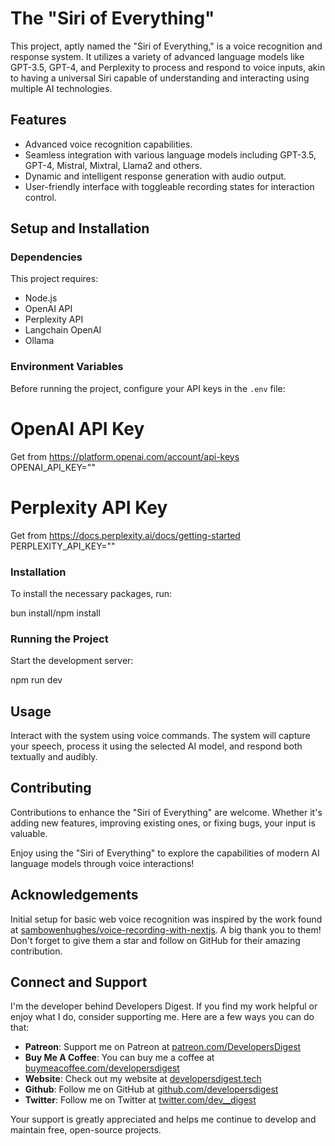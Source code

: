 # The "Siri of Everything"

This project, aptly named the "Siri of Everything," is a voice recognition and response system. It utilizes a variety of advanced language models like GPT-3.5, GPT-4, and Perplexity to process and respond to voice inputs, akin to having a universal Siri capable of understanding and interacting using multiple AI technologies.

## Features

- Advanced voice recognition capabilities.
- Seamless integration with various language models including GPT-3.5, GPT-4, Mistral, Mixtral, Llama2 and others.
- Dynamic and intelligent response generation with audio output.
- User-friendly interface with toggleable recording states for interaction control.

## Setup and Installation

### Dependencies

This project requires:

- Node.js
- OpenAI API
- Perplexity API
- Langchain OpenAI
- Ollama

### Environment Variables

Before running the project, configure your API keys in the `.env` file:

# OpenAI API Key
Get from https://platform.openai.com/account/api-keys
OPENAI_API_KEY=""

# Perplexity API Key
Get from https://docs.perplexity.ai/docs/getting-started
PERPLEXITY_API_KEY=""

### Installation

To install the necessary packages, run:

bun install/npm install

### Running the Project

Start the development server:

npm run dev

## Usage

Interact with the system using voice commands. The system will capture your speech, process it using the selected AI model, and respond both textually and audibly.

## Contributing

Contributions to enhance the "Siri of Everything" are welcome. Whether it's adding new features, improving existing ones, or fixing bugs, your input is valuable.

Enjoy using the "Siri of Everything" to explore the capabilities of modern AI language models through voice interactions!
## Acknowledgements

Initial setup for basic web voice recognition was inspired by the work found at [sambowenhughes/voice-recording-with-nextjs](https://github.com/sambowenhughes/voice-recording-with-nextjs). A big thank you to them! Don't forget to give them a star and follow on GitHub for their amazing contribution.

## Connect and Support

I'm the developer behind Developers Digest. If you find my work helpful or enjoy what I do, consider supporting me. Here are a few ways you can do that:

- **Patreon**: Support me on Patreon at [patreon.com/DevelopersDigest](https://www.patreon.com/DevelopersDigest)
- **Buy Me A Coffee**: You can buy me a coffee at [buymeacoffee.com/developersdigest](https://www.buymeacoffee.com/developersdigest)
- **Website**: Check out my website at [developersdigest.tech](https://developersdigest.tech)
- **Github**: Follow me on GitHub at [github.com/developersdigest](https://github.com/developersdigest)
- **Twitter**: Follow me on Twitter at [twitter.com/dev__digest](https://twitter.com/dev__digest)

Your support is greatly appreciated and helps me continue to develop and maintain free, open-source projects.

